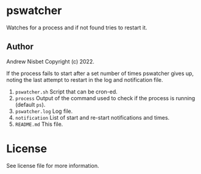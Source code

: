 # pswatcher
Watches for a process and if not found tries to restart it.

## Author
Andrew Nisbet Copyright (c) 2022.

If the process fails to start after a set number of times
pswatcher gives up, noting the last attempt to restart in the log
and notification file.

1) ```pswatcher.sh``` Script that can be cron-ed.
2) ```process``` Output of the command used to check if the process is running (default ```ps```).
3) ```pswatcher.log``` Log file.
4) ```notification``` List of start and re-start notifications and times.
5) ```README.md``` This file.

# License
See license file for more information.
